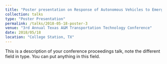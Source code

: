 ```yaml
---
title: "Poster presentation on Response of Autonomous Vehicles to Emergency Vehicles"
collection: talks
type: "Poster Presentation"
permalink: /talks/2018-05-18-poster-3
venue: "3rd Annual Texas A&M Transportation Technology Conference"
date: 2018/05/18
location: "College Station, TX"
---
```


This is a description of your conference proceedings talk, note the different field in type. You can put anything in this field.
